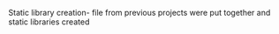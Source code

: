 Static library creation- file from previous projects were put together and static libraries created
